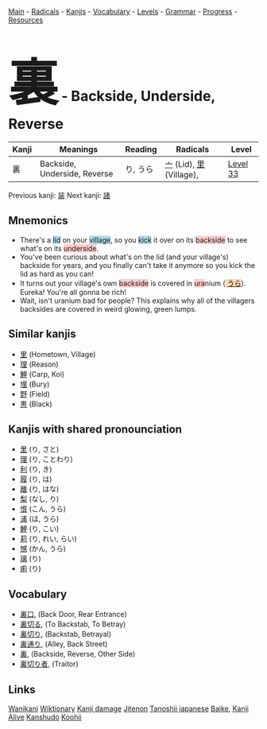 <style> bigfont {font-size: 100px}</style>
[Main](../README.md) -
[Radicals](../radicals.md) -
[Kanjis](../kanjis.md) -
[Vocabulary](../vocabulary.md) -
[Levels](../levels.md) -
[Grammar](../grammar.md) - 
[Progress](../progress.md) -
[Resources](../resources.md)
# <bigfont> 裏</bigfont> - Backside, Underside, Reverse 

| Kanji | Meanings | Reading | Radicals | Level |
| --- | --- | --- | --- | --- |
| 裏 | Backside, Underside, Reverse | り, うら | [亠](../radicals/亠.md) (Lid), [里](../radicals/里.md) (Village),  | [Level 33](../levels/wk_level33.md) |

Previous kanji: [装](装.md) Next kanji: [諸](諸.md) 

## Mnemonics
 * There's a <span style="background-color:#ADD8E6"> lid</span> on your <span style="background-color:#ADD8E6"> village</span>, so you <span style="background-color:#ADD8E6"> kick</span> it over on its <span style="background-color:#ffcccb"> backside</span> to see what's on its <span style="background-color:#ffcccb"> underside</span>.
* You've been curious about what's on the lid (and your village's) backside for years, and you finally can't take it anymore so you kick the lid as hard as you can!
* It turns out your village's own <span style="background-color:#ffcccb"> backside</span> is covered in <span style="background-color:#ffcccb"> ura</span>nium (<span style="background-color:#fed8b1"> [うら](https://jisho.org/search/うら)</span>). Eureka! You're all gonna be rich!
* Wait, isn't uranium bad for people? This explains why all of the villagers backsides are covered in weird glowing, green lumps.


## Similar kanjis
 * [里](里.md) (Hometown, Village)
* [理](理.md) (Reason)
* [鯉](鯉.md) (Carp, Koi)
* [埋](埋.md) (Bury)
* [野](野.md) (Field)
* [黒](黒.md) (Black)



## Kanjis with shared pronounciation
 * [里](里.md) (り, さと)
* [理](理.md) (り, ことわり)
* [利](利.md) (り, き)
* [履](履.md) (り, は)
* [離](離.md) (り, はな)
* [梨](梨.md) (なし, り)
* [恨](恨.md) (こん, うら)
* [浦](浦.md) (ほ, うら)
* [鯉](鯉.md) (り, こい)
* [莉](莉.md) (り, れい, らい)
* [憾](憾.md) (かん, うら)
* [璃](璃.md) (り)
* [痢](痢.md) (り)



## Vocabulary
 * [裏口](../vocabulary/裏.md), (Back Door, Rear Entrance)
* [裏切る](../vocabulary/裏.md), (To Backstab, To Betray)
* [裏切り](../vocabulary/裏.md), (Backstab, Betrayal)
* [裏通り](../vocabulary/裏.md), (Alley, Back Street)
* [裏](../vocabulary/裏.md), (Backside, Reverse, Other Side)
* [裏切り者](../vocabulary/裏.md), (Traitor)




## Links 


[Wanikani](https://www.wanikani.com/kanji/裏)
[Wiktionary](https://en.wiktionary.org/wiki/裏)
[Kanji damage](http://www.kanjidamage.com/kanji/search?utf8=✓&q=裏)
[Jitenon](https://jitenon.com/kanji/裏)
[Tanoshii japanese](https://www.tanoshiijapanese.com/dictionary/kanji.cfm?k=裏)
[Baike](https://baike.baidu.com/item/裏),
[Kanji Alive](https://app.kanjialive.com/裏)
[Kanshudo](https://www.kanshudo.com/searchmn?q=裏)
[Koohii](https://kanji.koohii.com/study/kanji/裏)
